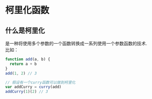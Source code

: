 # 柯里化函数

## 什么是柯里化
是一种将使用多个参数的一个函数转换成一系列使用一个参数函数的技术.    
比如：
```js
function add(a, b) {
  return a + b
}
add(1, 2) // 3

// 假设有一个curry函数可以做到柯里化
var addCurry = curry(add)
addCurry(1)(2) // 3
```